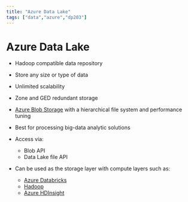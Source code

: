 ```yaml
---
title: "Azure Data Lake"
tags: ["data","azure","dp203"]
---
```


# Azure Data Lake

- Hadoop compatible data repository

- Store any size or type of data

- Unlimited scalability

- Zone and GED redundant storage

- [Azure Blob Storage][blob] with a hierarchical file system and performance tuning

- Best for processing big-data analytic solutions

- Access via:
    - Blob API
    - Data Lake file API

- Can be used as the storage layer with compute layers such as:
    - [Azure Databricks][databricks]
    - [Hadoop][hadoop]
    - [Azure HDInsight][hdinsight]

[blob]: ./azure_blob_storage.md
[databricks]: ./azure_databricks.md
[hadoop]: ./azure_hadoop.md
[hdinsight]: ./azure_hdinsight.md
